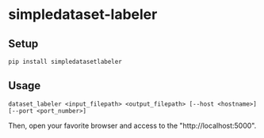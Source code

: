 # simpledataset-labeler

## Setup
```
pip install simpledatasetlabeler
```

## Usage
```
dataset_labeler <input_filepath> <output_filepath> [--host <hostname>] [--port <port_number>]
```
Then, open your favorite browser and access to the "http://localhost:5000".
